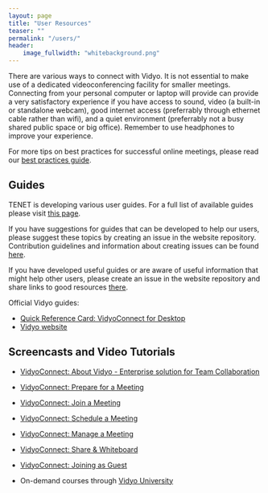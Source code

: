 ```yaml
---
layout: page
title: "User Resources"
teaser: ""
permalink: "/users/"
header:
    image_fullwidth: "whitebackground.png"
---
```


There are various ways to connect with Vidyo. It is not essential to make use of a dedicated videoconferencing facility for smaller meetings. Connecting from your personal computer or laptop will provide can provide a very satisfactory experience if you have access to sound, video (a built-in or standalone webcam), good internet access (preferrably through ethernet cable rather than wifi), and a quiet environment (preferrably not a busy shared public space or big office). Remember to use headphones to improve your experience.

For more tips on best practices for successful online meetings, please read our [best practices guide](https://tenet-rccpii.github.io/TENET-VideoConferencing/u-best-practices).

## Guides

TENET is developing various user guides. For a full list of available guides please visit [this page](https://tenet-rccpii.github.io/TENET-VideoConferencing/u-guides).

If you have suggestions for guides that can be developed to help our users, please suggest these topics by creating an issue in the website repository. Contribution guidelines and information about creating issues can be found [here](https://github.com/TENET-RCCPII/TENET-VideoConferencing/blob/gh-pages/Contribute.md).

If you have developed useful guides or are aware of useful information that might help other users, please create an issue in the website repository and share links to good resources [there](https://github.com/TENET-RCCPII/TENET-VideoConferencing/blob/gh-pages/Contribute.md).

Official Vidyo guides:

- [Quick Reference Card: VidyoConnect for Desktop](https://support.vidyocloud.com/hc/en-us/articles/226946247-Quick-Reference-Card-VidyoConnect-for-Desktop-Meeting-Organizers)
- [Vidyo website](https://www.vidyo.com/)


## Screencasts and Video Tutorials

- [VidyoConnect: About Vidyo - Enterprise solution for Team Collaboration](https://www.vidyo.com/resource/vidyoconnect-an-enterprise-meeting-solution-for-team-collaboration)
- [VidyoConnect: Prepare for a Meeting](https://www.vidyo.com/resource/vidyoconnect-prepare-in-a-snap)
- [VidyoConnect: Join a Meeting](https://www.vidyo.com/resource/vidyoconnect-join-in-a-snap)
- [VidyoConnect: Schedule a Meeting](https://www.vidyo.com/resource/vidyoconnect-schedule-in-a-snap)
- [VidyoConnect: Manage a Meeting](https://www.vidyo.com/resource/vidyoconnect-manage-in-a-snap)
- [VidyoConnect: Share & Whiteboard](https://www.vidyo.com/resource/vidyoconnect-share-whiteboard-in-a-snap)
- [VidyoConnect: Joining as Guest](https://www.vidyo.com/resource/vidyoconnect-for-meeting-guests)

- On-demand courses through [Vidyo University](https://vidyouniversity.ier.tcconline.com/)




